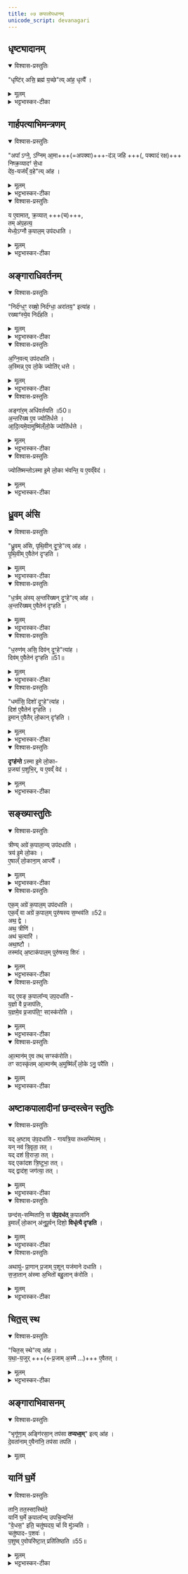 ```yaml
---
title: ०७ कपालोपधानम्
unicode_script: devanagari
---
```

## धृष्ट्यादानम् 
<details open><summary>विश्वास-प्रस्तुतिः</summary>

"धृष्टि॑र् असि॒ ब्रह्म॑ य॒च्छे"त्य् आ॑ह॒ धृत्यै᳚ ।  
</details>

<details><summary>मूलम्</summary>

"धृष्टि॑रसि॒ ब्रह्म॑ य॒च्छे"त्या॑ह॒ धृत्यै᳚ ।  
</details>

<details><summary>भट्टभास्कर-टीका</summary>

1धृष्टिरसीति धृष्ट्यादानम् ॥ शत्रूणां धर्षणसामर्थ्यात् धारणाय भवति ॥
</details>

## गार्हपत्याभिमन्त्रणम्
<details open><summary>विश्वास-प्रस्तुतिः</summary>

"अपा᳚ ऽग्ने॒, ऽग्निम् आ॒मा+++(=अपक्वा)+++-द॑ञ् जहि +++(, पक्वादं रक्ष)+++  
निष्क्र॒व्यादꣳ॑ से॒धा  
दे॑व॒-यज॑व्ँ व॒हे"त्य् आ॑ह ।
</details>

<details><summary>मूलम्</summary>

"अपा᳚ग्ने॒ऽग्निमा॒माद॑ञ्जहि॒ निष्क्र॒व्यादꣳ॑ से॒धा दे॑व॒यज॑व्ँव॒हे"त्या॑ह ।
</details>

<details><summary>भट्टभास्कर-टीका</summary>

2अपाग्न इति गार्हपत्याभिमन्त्रणम् ॥ आमात् अपक्वाशी हविषो विनाशकः । 'अदोऽनन्ने इति विट् । निष्क्रव्यादमित्यङ्गारनिरसनम् । क्रव्यात् पक्वमांसाशी चिताग्निः । 'क्रव्ये च' इति विट् । आदेवयजमित्यङ्गारमन्यमावर्तयति ।
</details>

<details open><summary>विश्वास-प्रस्तुतिः</summary>

य ए॒वामात्, क्र॒व्यात् +++(च)+++,  
तम् अ॑प॒हत्य॒  
मेध्ये॒ऽग्नौ क॒पाल॒म् उप॑दधाति ।
</details>

<details><summary>मूलम्</summary>

य ए॒वामात्क्र॒व्यात् ।
तम॑प॒हत्य॑ ।
मेध्ये॒ऽग्नौ क॒पाल॒मुप॑दधाति ।
</details>

<details><summary>भट्टभास्कर-टीका</summary>

मेध्यः मेधार्हः देवयट् नाम हविषां सम्यक् संपादयिता देवानां यष्टा ॥
</details>

## अङ्गाराधिवर्तनम्
<details open><summary>विश्वास-प्रस्तुतिः</summary>

"निर्द॑ग्ध॒ꣳ॒ रख्षो॒ निर्द॑ग्धा॒ अरा॑तय॒" इत्या॑ह ।  
रख्षाꣳ॑स्ये॒व निर्द॑हति ।
</details>

<details><summary>मूलम्</summary>

"निर्द॑ग्ध॒ꣳ॒ रख्षो॒ निर्द॑ग्धा॒ अरा॑तय॒" इत्या॑ह ।  
रख्षाꣳ॑स्ये॒व निर्द॑हति ।
</details>

<details><summary>भट्टभास्कर-टीका</summary>

3निर्दग्धमित्यङ्गाराधिवर्तनम् ॥
</details>

<details open><summary>विश्वास-प्रस्तुतिः</summary>

अ॒ग्नि॒वत्य् उप॑दधाति ।  
अ॒स्मिन्न् ए॒व लो॒के ज्योति॑र् धत्ते ।
</details>

<details><summary>मूलम्</summary>

अ॒ग्नि॒वत्युप॑दधाति ।  
अ॒स्मिन्नेे॒व लो॒के ज्योति॑र्धत्ते ।
</details>

<details><summary>भट्टभास्कर-टीका</summary>

अग्निवतीत्यादि । 'छन्दसीरः' इति मतुपो वत्वम् । 'ह्रस्वनुड्भ्याम्' इति मतुप उदात्तत्वम् ।
अग्निवति प्रदेशे कपालोपधानात् अस्मिन् पृथिवीलोके ज्योतिर्धत्ते ।
</details>

<details open><summary>विश्वास-प्रस्तुतिः</summary>

अङ्गा॑र॒म् अधि॑वर्तयति ॥50॥  
अ॒न्तरि॑ख्ष ए॒व ज्योति॑र्धत्ते ।  
आ॒दि॒त्यमे॒वामुष्मि॑ल्ँलो॒के ज्योति॑र्धत्ते ।
</details>

<details><summary>मूलम्</summary>

अङ्गा॑र॒मधि॑वर्तयति ॥50॥  
अ॒न्तरि॑ख्ष ए॒व ज्योति॑र्धत्ते ।  
आ॒दि॒त्यमे॒वामुष्मि॑ल्ँलो॒के ज्योति॑र्धत्ते ।
</details>

<details><summary>भट्टभास्कर-टीका</summary>

कपालेऽङ्गाराधिवर्तनात् अन्तरिक्षं ज्योतिष्मत्करोति अमुष्मिन् द्युलोके आदित्याख्यं ज्योतिः प्रागेव सन्निहितम् ।
</details>


<details open><summary>विश्वास-प्रस्तुतिः</summary>

ज्योति॑ष्मन्तोऽस्मा इ॒मे लो॒का भ॑वन्ति॒ य ए॒वव्ँवेद॑ ।
</details>

<details><summary>मूलम्</summary>

ज्योति॑ष्मन्तोऽस्मा इ॒मे लो॒का भ॑वन्ति ।
य ए॒वव्ँवेद॑ ।
</details>

<details><summary>भट्टभास्कर-टीका</summary>

अथैवं वेदितुरपि एते त्रयो लोकाः ज्योतिष्मन्तो भवन्ति ॥
</details>

## ध्रु॒वम् अ॑सि
<details open><summary>विश्वास-प्रस्तुतिः</summary>

"ध्रु॒वम् अ॑सि, पृथि॒वीन् दृ॒ꣳ॒हे"त्य् आ॑ह ।  
पृ॒थि॒वीम् ए॒वैतेन॑ दृꣳहति ।
</details>

<details><summary>मूलम्</summary>

"ध्रु॒वम॑सि पृथि॒वीन्दृ॒ꣳ॒हे"त्या॑ह ।  
पृ॒थि॒वीमे॒वैतेन॑ दृꣳहति ।
</details>

<details><summary>भट्टभास्कर-टीका</summary>

4ध्रुवमिति मध्यमकपालोपधानम् ।
</details>

<details open><summary>विश्वास-प्रस्तुतिः</summary>

"ध॒र्त्रम् अ॑स्य् अ॒न्तरि॑ख्षन् दृ॒ꣳ॒हे"त्य् आ॑ह ।  
अ॒न्तरि॑ख्षम् ए॒वैतेन॑ दृꣳहति ।
</details>

<details><summary>मूलम्</summary>

"ध॒र्त्रम॑स्य॒न्तरि॑ख्षन्दृ॒ꣳ॒हे"त्या॑ह ।  
अ॒न्तरि॑ख्षमे॒वैतेन॑ दृꣳहति ।
</details>

<details><summary>भट्टभास्कर-टीका</summary>

धर्त्रमिति पूर्वार्ध्योपधानम् ।
</details>

<details open><summary>विश्वास-प्रस्तुतिः</summary>

"ध॒रुण॑म् असि॒ दिव॑न् दृ॒ꣳ॒हे"त्या॑ह ।  
दिव॑म् ए॒वैतेन॑ दृꣳहति ॥51॥  
</details>

<details><summary>मूलम्</summary>

"ध॒रुण॑मसि॒ दिव॑न्दृ॒ꣳ॒हे"त्या॑ह ।  
दिव॑मे॒वैतेन॑ दृꣳहति ॥51॥  
</details>

<details><summary>भट्टभास्कर-टीका</summary>

धरुणमित्यपरार्ध्योपधानम् ।
</details>

<details open><summary>विश्वास-प्रस्तुतिः</summary>

"धर्मा॑सि॒ दिशो॑ दृ॒ꣳ॒हे"त्या॑ह ।  
दिश॑ ए॒वैतेन॑ दृꣳहति ।  
इ॒मान् ए॒वैतैर् लो॒कान् दृꣳ॑हति ।  
</details>

<details><summary>मूलम्</summary>

"धर्मा॑सि॒ दिशो॑ दृ॒ꣳ॒हे"त्या॑ह ।  
दिश॑ ए॒वैतेन॑ दृꣳहति ।  
इ॒माने॒वैतैर्लो॒कान्दृꣳ॑हति ।  
</details>

<details><summary>भट्टभास्कर-टीका</summary>

धर्मासीति दक्षिणार्ध्योपधानम् ॥
</details>


<details open><summary>विश्वास-प्रस्तुतिः</summary>

**दृꣳह॑न्ते** ऽस्मा इ॒मे लो॒काᳶ  
प्र॒जया॑ प॒शुभि॒र्, य ए॒वव्ँ वेद॑ ।
</details>

<details><summary>मूलम्</summary>

दृꣳह॑न्तेऽस्मा इ॒मे लो॒काᳶ प्र॒जया॑ प॒शुभिः॑ ।
य ए॒वव्ँवेद॑ ।
</details>

<details><summary>भट्टभास्कर-टीका</summary>

दृंहन्त इति । दृहि वृद्धौ, उदात्तेत्, कर्मकर्तर्यात्मनेपदम् । स्वयमेवात्मानं दृंहयतीति । 'निश्रन्थि' इत्यादिना यगभावः, 'छन्दस्युभयथा' इति शपः आर्धधातुकत्वात् णिलोपः ॥
</details>

## सङ्ख्यास्तुतिः
<details open><summary>विश्वास-प्रस्तुतिः</summary>

त्रीण्य् अग्रे॑ क॒पाला॒न्य् उप॑दधाति ।  
त्रय॑ इ॒मे लो॒काः ।  
ए॒षाल्ँ लो॒काना॒म् आप्त्यै᳚ ।  
</details>

<details><summary>मूलम्</summary>

त्रीण्यग्रे॑ क॒पाला॒न्युप॑दधाति ।  
त्रय॑ इ॒मे लो॒काः ।  
ए॒षाल्ँलो॒काना॒माप्त्यै᳚ ।  
</details>

<details><summary>भट्टभास्कर-टीका</summary>

5त्रीण्यग्र इति सङ्ख्यास्तुतिः ॥ त्रीणि मध्यमपूर्वापराणि । 
</details>

<details open><summary>विश्वास-प्रस्तुतिः</summary>

एक॒म् अग्रे॑ क॒पाल॒म् उप॑दधाति ।  
एक॒व्ँ वा अग्रे॑ क॒पाल॒म्  पुरु॑षस्य स॒म्भव॑ति ॥52॥  
अथ॒ द्वे ।  
अथ॒ त्रीणि॑ ।   
अथ॑ च॒त्वारि॑ ।  
अथा॒ष्टौ ।  
तस्मा॑द् अ॒ष्टाक॑पाल॒म् पुरु॑षस्य॒ शिरः॑ ।  

</details>

<details><summary>मूलम्</summary>

एक॒मग्रे॑ क॒पाल॒मुप॑दधाति ।  
एक॒व्ँवा अग्रे॑ क॒पाल॒म्पुरु॑षस्य स॒म्भव॑ति ॥52॥  
अथ॒ द्वे ।  
अथ॒ त्रीणि॑ ।   
अथ॑ च॒त्वारि॑ ।  
अथा॒ष्टौ ।  
तस्मा॑द॒ष्टाक॑पाल॒म्पुरु॑षस्य॒ शिरः॑ ।
</details>

<details><summary>भट्टभास्कर-टीका</summary>

एकमग्र इत्यादि अष्टाकपालावयवसङ्ख्यास्तुतिः । तत्र नानामन्त्रकाणि चत्वारि, पञ्चमादीन्येकमन्त्रकाणि ।
</details>


<details open><summary>विश्वास-प्रस्तुतिः</summary>

यद् ए॒वङ् क॒पाला᳚न्य् उप॒दधा॑ति -  
य॒ज्ञो वै प्र॒जाप॑तिः,   
य॒ज्ञमे॒व प्र॒जाप॑ति॒ꣳ॒ सꣵस्क॑रोति ।    
</details>

<details><summary>मूलम्</summary>

यदे॒वङ्क॒पाला᳚न्युप॒दधा॑ति ।  
य॒ज्ञो वै प्र॒जाप॑तिः ।  
य॒ज्ञमे॒व प्र॒जाप॑ति॒ꣳ॒ सꣵस्क॑रोति ।    
</details>

<details><summary>भट्टभास्कर-टीका</summary>

तत्रात्मसमष्टिरूपः प्रजापतिः स्वयं यज्ञः तेन यज्ञसंस्कारण कपालोपधानादिना तद्व्यष्टिभूत आत्मा स्वयं संस्क्रियते ।
</details>



<details open><summary>विश्वास-प्रस्तुतिः</summary>

आ॒त्मान॑म् ए॒व तथ् सꣳस्क॑रोति।  
तꣳ सꣵस्कृ॑तम् आ॒त्मान᳚म् अ॒मुष्मि॑ल्ँ लो॒के ऽनु॒ परै॑ति ।
</details>

<details><summary>मूलम्</summary>

आ॒त्मान॑मे॒व तथ्सꣳस्क॑रोति ।
तꣳ सꣵस्कृ॑तमा॒त्मान᳚म् ॥53॥  
अ॒मुष्मि॑ल्ँलो॒केऽनु॒ परै॑ति ।
</details>

<details><summary>भट्टभास्कर-टीका</summary>

तं तथा संस्कृतं आत्मानं अमुष्मिन् लोकादौ भोगस्थाने अयं पुरुषः अनुपरैति अनुगच्छति । एकस्यैव संस्कृतासंस्कृतरूपेण भेद उपचर्यते ॥
</details>

## अष्टाकपालादीनां छन्दस्त्वेन स्तुतिः  


<details open><summary>विश्वास-प्रस्तुतिः</summary>

यद् अ॒ष्टाव् उ॑प॒दधा॑ति - गायत्रि॒या तथ्सम्मि॑तम् ।  
यन् नव॑ त्रि॒वृता॒ तत् ।  
यद् दश॑  वि॒राजा॒ तत् ।  
यद् एका॑दश त्रि॒ष्टुभा॒ तत् ।  
यद् द्वाद॑श॒ जग॑त्या॒ तत् ।  
</details>

<details><summary>मूलम्</summary>

यद॒ष्टावु॑प॒दधा॑ति ।
गा॒य॒त्रि॒या तथ्सम्मि॑तम् ।

यन्नव॑ ।
त्रि॒वृता॒ तत् ।

यद्दश॑ ।
वि॒राजा॒ तत् ।

यदेका॑दश ।
त्रि॒ष्टुभा॒ तत् ।

यद्द्वाद॑श ॥54॥  
जग॑त्या॒ तत् ।
</details>

<details><summary>भट्टभास्कर-टीका</summary>

6यदष्टावित्यष्टाकपालादीनां छन्दस्त्वेन स्तुतिः ॥ छन्दस्सम्मितानीति । नवत्वान्वयात् त्रिवृत् अतिबृहत्युपचर्यते । 'तृतीया कर्मणि' इति पूर्वपदप्रकतिस्वरत्वम् ।
</details>

<details open><summary>विश्वास-प्रस्तुतिः</summary>

छन्द॑स्-सम्मितानि॒ स **उ॑प॒दध॑त्** क॒पाला॑नि  
इ॒माल्ँ लो॒कान् अ॑नुपू॒र्वन् दिशो॒ **विधृ॑त्यै दृꣳहति** ।
</details>

<details><summary>मूलम्</summary>

इ॒माल्ँ लो॒कान॑नुपू॒र्वन्दिशो॒ विधृ॑त्यै दृꣳहति ।
</details>

<details><summary>भट्टभास्कर-टीका</summary>

इमानिति । इमान् लोकान् दिशश्च विधृत्यै पृथगवस्थानाय दृंहति लोकानां दिशां च छन्दःकारणकत्वात्, आयुरादीनि च यजमाने स्थापयति तत्कारणानां छन्दसां स्थापितत्वात् ।
</details>

<details open><summary>विश्वास-प्रस्तुतिः</summary>

अथायु॑ᳶ प्रा॒णान् प्र॒जाम् प॒शून् यज॑माने दधाति ।  
स॒जा॒तान् अ॑स्मा अ॒भितो॑ बहु॒लान् क॑रोति ।
</details>

<details><summary>मूलम्</summary>

अथायु॑ᳶ प्रा॒णान्प्र॒जाम्प॒शून् यज॑माने दधाति ।  
स॒जा॒तान॑स्मा अ॒भितो॑ बहु॒लान्क॑रोति ।
</details>

<details><summary>भट्टभास्कर-टीका</summary>

सजातान् समानजन्मनश्च पुरुषान् अभितः सेवमानान् बन्धून् चास्य करोति अभितश्छन्दसां स्थापनात् ॥
</details>

## चित॒स् स्थ
<details open><summary>विश्वास-प्रस्तुतिः</summary>

"चित॒स् स्थे"त्य् आ॑ह ।  
य॒था॒-य॒जुर् +++(←प्र॒जाम् अ॒स्मै …)+++ ए॒वैतत् ।
</details>

<details><summary>मूलम्</summary>

"चित॒स्स्थे"त्या॑ह ।  
य॒था॒य॒जुरे॒वैतत् ।
</details>

<details><summary>भट्टभास्कर-टीका</summary>

7चितः स्थेत्यन्यकपालोपधानम् ॥ प्रजादिसिद्धिर्यथायजुर्भवत्येव ॥
</details>

## अङ्गाराभिवासनम्
<details open><summary>विश्वास-प्रस्तुतिः</summary>

"भृगू॑णा॒म् अङ्गि॑रसा॒न् तप॑सा **तप्यध्व॒म्**" इत्य् आ॑ह ।  
दे॒वता॑नाम् ए॒वैना॑नि॒ तप॑सा तपति ।
</details>

<details><summary>मूलम्</summary>

"भृगू॑णा॒मङ्गि॑रसा॒न्तप॑सा तप्यध्व॒"मित्या॑ह ।  
दे॒वता॑नामे॒वैना॑नि॒ तप॑सा तपति ।
</details>


## यानि॑ घ॒र्मे
<details open><summary>विश्वास-प्रस्तुतिः</summary>

तानि॒ तत॒स्सꣵस्थि॑ते॒  
यानि॑ घ॒र्मे क॒पाला᳚न्य् उपचि॒न्वन्ति॑  
"वे॒धस॒" इति॒ चतु॑ष्पदय॒ र्चा वि मु॑ञ्चति ।  
चतु॑ष्पादᳶ प॒शवः॑ ।  
प॒शुष्व् ए॒वोपरि॑ष्टा॒त् प्रति॑तिष्ठति ॥55॥  
</details>

<details><summary>मूलम्</summary>

तानि॒ तत॒स्सꣵस्थि॑ते ।
यानि॑ घ॒र्मे क॒पाला᳚न्युपचि॒न्वन्ति॑ वे॒धस॒ इति॒ चतु॑ष्पदय॒र्चा वि मु॑ञ्चति ।
चतु॑ष्पादᳶ प॒शवः॑ ।  
प॒शुष्वे॒वोपरि॑ष्टा॒त्प्रति॑तिष्ठति ॥55॥  
</details>

<details><summary>भट्टभास्कर-टीका</summary>

8भृगूणामित्यङ्गाराभिवासनम् ॥ चतुष्पदयर्चेति । इत्थं ज्ञात्वाऽनुष्ठेयमिति दर्शयति । लोपे समासान्ते 'टाबृचि' इति टापि 'पादः पत्' इति पद्भावः ॥

इति ब्राह्मणे तृतीये द्वितीये सप्तमः ॥  

</details>

